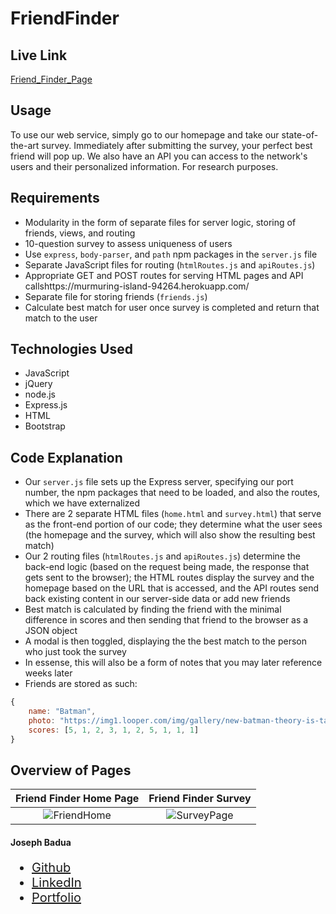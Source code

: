 # FriendFinder

## Live Link
[Friend_Finder_Page](https://friend-finder-app-joseph.herokuapp.com/)
## Usage

To use our web service, simply go to our homepage and take our state-of-the-art survey. Immediately after submitting the survey, your perfect best friend will pop up. We also have an API you can access to the network's users and their personalized information. For research purposes.

## Requirements
- Modularity in the form of separate files for server logic, storing of friends, views, and routing
- 10-question survey to assess uniqueness of users
- Use `express`, `body-parser`, and `path` npm packages in the `server.js` file
- Separate JavaScript files for routing (`htmlRoutes.js` and `apiRoutes.js`)
- Appropriate GET and POST routes for serving HTML pages and API callshttps://murmuring-island-94264.herokuapp.com/
- Separate file for storing friends (`friends.js`)
- Calculate best match for user once survey is completed and return that match to the user

## Technologies Used

- JavaScript
- jQuery
- node.js
- Express.js
- HTML
- Bootstrap

## Code Explanation
- Our `server.js` file sets up the Express server, specifying our port number, the npm packages that need to be loaded, and also the routes, which we have externalized
- There are 2 separate HTML files (`home.html` and `survey.html`) that serve as the front-end portion of our code; they determine what the user sees (the homepage and the survey, which will also show the resulting best match)
- Our 2 routing files (`htmlRoutes.js` and `apiRoutes.js`) determine the back-end logic (based on the request being made, the response that gets sent to the browser); the HTML routes display the survey and the homepage based on the URL that is accessed, and the API routes send back existing content in our server-side data or add new friends
- Best match is calculated by finding the friend with the minimal difference in scores and then sending that friend to the browser as a JSON object
- A modal is then toggled, displaying the the best match to the person who just took the survey
- In essense, this will also be a form of notes that you may later reference weeks later
- Friends are stored as such:

```js
{
	name: "Batman",
	photo: "https://img1.looper.com/img/gallery/new-batman-theory-is-taking-the-internet-for-a-spin/intro-1573506972.jpg",
	scores: [5, 1, 2, 3, 1, 2, 5, 1, 1, 1]
}
```

## Overview of Pages

  Friend Finder Home Page           |  Friend Finder Survey | 
:-------------------------:|:-------------------------: |
![FriendHome](https://i.imgur.com/l5IGMCj.png)  |  ![SurveyPage](https://i.imgur.com/N7sVVxx.png)  

#### Joseph Badua
<ul style="font-size: 20px;">
  <li><a href="https://github.com/JosephBadua">Github</a></li>
  <li><a href="https://www.linkedin.com/in/joseph-badua-60aaa7188/">LinkedIn</a></li>
  <li><a href="http://www.josephbadua.com/">Portfolio</a></li>
</ul>
